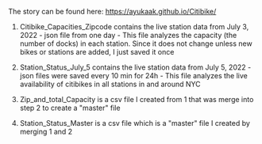 The story can be found here: https://ayukaak.github.io/Citibike/

1. Citibike_Capacities_Zipcode contains the live station data from July 3, 2022 - json file from one day - This file analyzes the capacity (the number of docks) in each station. Since it does not change unless new bikes or stations are added, I just saved it once

2. Station_Status_July_5 contains the live station data from July 5, 2022 - json files were saved every 10 min for 24h - This file analyzes the live availability of citibikes in all stations in and around NYC

3. Zip_and_total_Capacity is a csv file I created from 1 that was merge into step 2 to create a "master" file

4. Station_Status_Master is a csv file which is a "master" file I created by merging 1 and 2
